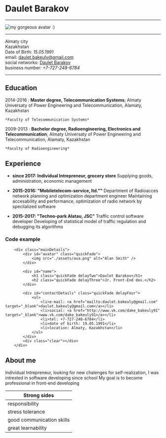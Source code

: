 # Daulet Barakov

---

![my gorgeous avatar :)](https://sun9-18.userapi.com/impg/YdqkX2iYvHVmTcjA06C7lgdMUOix4wiDFzJXVA/HtzXKOpDL9A.jpg?size=1200x675&quality=96&sign=6f91ea01208be3359017dce3cf522c3b&type=album)



-----------------------------------------------

Almaty city                               
Kazakhstan  
Date of Birth: *15.05.1991*  
email: [daulet.bakeuly@gmail.com](daulet.bakeuly@gmail.com)  
social networks: [Daulet Barakov](https://vk.com/dake_bakeuly91 "VK")  
business number: *+7-727-248-6784*

----------------------------------------------


Education
---------

2014-2016
:   **Master degree, Telecommunication Systems**; Almaty Universaty of Power Engineering and Telecommunication, Alamaty, Kazakhstan

    *Faculty of Telecommunication Systems*

2009-2013
:   **Bachelor degree, Radioengineering, Electronics and Telecommunication**; Almaty Universaty of Power Engineering and Telecommunication, Alamaty, Kazakhstan

    *Faculty of Radioengineering*


Experience
----------

*  **since 2017: Individual Intrepreneur, grocery store** 
Supplying goods, administration, economic management


* **2015-2016: "Mobiletelecom-service, ltd.""**
Department of Radioacces network planning and optimization department engineer
Maintaining accesability and performance, optimization of radio network by specilalized software

* **2015-2017: "Techno-park Alatau, JSC"**
Traffic control software developer
Developing of statistical model of traffic regulation and debugging its algorithms


### Code example

``` 
    <div class="mainDetails">
		<div id="avatar" class="quickFade">
			<img src="./assets/ava.png" alt="Alan Smith" />
		</div>
		
		<div id="name">
			<h1 class="quickFade delayTwo">Daulet Barakov</h1>
			<h2 class="quickFade delayThree">Jr. Front-End dev.</h2>
		</div>
		
		<div id="contactDetails" class="quickFade delayFour">
			<ul>
				<li>e-mail: <a href="mailto:daulet.bakeuly@gmail.com" target="_blank">daulet.bakeuly@gmail.com</a></li>
				<li>social: <a href="http://www.vk.com/dake_bakeuly91" target="_blank">www.vk.com/dake_bakeuly91</a></li>
				<li>tel: +7-727-248-6784</li>
				<li>date of birth: 19.05.1991</li>
				<li>location: Almaty, Kazakhstan</li>
			</ul>
		</div>
		<div class="clear"></div>
	</div>
```

## About me

Individual Intrepreneur, looking for new chalenges for self-realization, 
I was intrested in software developing since school
My goal is to become professional in front-end developing



**Strong sides**  | 
------------- | 
responsibility  | 
stress tolerance  | 
good communication skills  |
great learnability  |